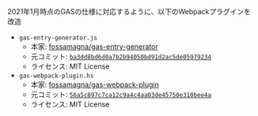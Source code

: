 2021年1月時点のGASの仕様に対応するように、以下のWebpackプラグインを改造

- `gas-entry-generator.js`
  - 本家: [fossamagna/gas-entry-generator](https://github.com/fossamagna/gas-entry-generator)
  - 元コミット: [`ba3dd8bd6d0a7b2b94050bd91d2ac5de05979234`](https://github.com/fossamagna/gas-entry-generator/commit/ba3dd8bd6d0a7b2b94050bd91d2ac5de05979234)
  - ライセンス: MIT License
- `gas-webpack-plugin.hs`
  - 本家: [fossamagna/gas-webpack-plugin](https://github.com/fossamagna/gas-webpack-plugin)
  - 元コミット: [`56a5c897c7ca12c9a4c4aa03de45750e310bee4a`](https://github.com/fossamagna/gas-webpack-plugin/commit/56a5c897c7ca12c9a4c4aa03de45750e310bee4a)
  - ライセンス: MIT License